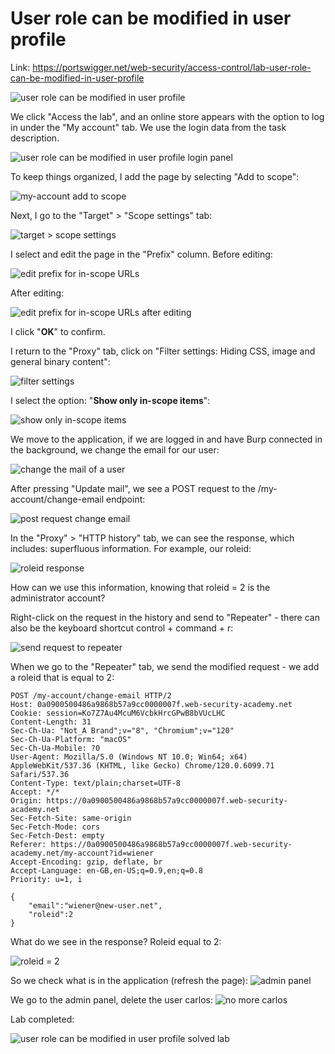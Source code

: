 # User role can be modified in user profile

Link: https://portswigger.net/web-security/access-control/lab-user-role-can-be-modified-in-user-profile

![user role can be modified in user profile](https://www.dropbox.com/scl/fi/daytbsg9cj4rtua5nz0ix/pb-hV5DUVrRAH.png?rlkey=nfwjlq6ni4fdi5ur78xihx70i&raw=1)

We click "Access the lab", and an online store appears with the option to log in under the "My account" tab. We use the login data from the task description.

![user role can be modified in user profile login panel](https://www.dropbox.com/scl/fi/2dx2r7ocsrwjonwro5qf6/pb-Nu79NGvif0.png?rlkey=fmm7x5uaq7edd58kq6jy6bzcg&raw=1)

To keep things organized, I add the page by selecting "Add to scope":

![my-account add to scope](https://www.dropbox.com/scl/fi/puyberebd82dss1fobci2/pb-GK2DPOAAmq.png?rlkey=72qlkvoe1ttpqnvbxz4y3gkrr&raw=1)

Next, I go to the "Target" > "Scope settings" tab:

![target > scope settings](https://www.dropbox.com/scl/fi/cclnyzgsmgjfhndjkhok7/pb-xcOUzqAAOk.png?rlkey=l2a46ejq1xdupv93t2udd79qm&raw=1)

I select and edit the page in the "Prefix" column. Before editing:

![edit prefix for in-scope URLs](https://www.dropbox.com/scl/fi/mcc51el0x2tndv2rsdv1x/pb-qhDzBTDIjj.png?rlkey=8blc1gwc9tarej9hu0lvihu8i&raw=1)

After editing:

![edit prefix for in-scope URLs after editing](https://www.dropbox.com/scl/fi/5hv6hs16uglu8pcmaakbw/pb-OWoxU6EuBU.png?rlkey=4k2rpvik1vlcn5q150ooumfi6&raw=1)

I click "**OK**" to confirm.

I return to the "Proxy" tab, click on "Filter settings: Hiding CSS, image and general binary content":

![filter settings](https://www.dropbox.com/scl/fi/xoo41gldjmjijv7helg4k/pb-4AiE98ZTZ7.png?rlkey=zmxh657fgo1hijtqki31l2a8u&raw=1)

I select the option: "**Show only in-scope items**":

![show only in-scope items](https://www.dropbox.com/scl/fi/brufjl8brj5ipgq8mc8mk/pb-LflBSIboE0.png?rlkey=j5y67k24pw2ssqo2r7hzxplo2&raw=1)

We move to the application, if we are logged in and have Burp connected in the background, we change the email for our user:

![change the mail of a user](https://www.dropbox.com/scl/fi/q8qs6jluqjk1hqyrqqbbr/pb-AI6zuZlef4.png?rlkey=9kkwcum0thsez5sj9q6fn3q0o&raw=1)

After pressing "Update mail", we see a POST request to the /my-account/change-email endpoint:

![post request change email](https://www.dropbox.com/scl/fi/4713p7mtvffiy1b4hg605/pb-yjMecVPLKV.png?rlkey=tu4yaipgp1fbxwd2ow3k68t9k&raw=1)

In the "Proxy" > "HTTP history" tab, we can see the response, which includes: superfluous information. For example, our roleid:

![roleid response](https://www.dropbox.com/scl/fi/l96rrw2y5mzrd5u83t34f/pb-z5BTITn6sc.png?rlkey=7bk1p82bpf47x4h1rfmr36ztv&raw=1)

How can we use this information, knowing that roleid = 2 is the administrator account?

Right-click on the request in the history and send to "Repeater" - there can also be the keyboard shortcut control + command + r:

![send request to repeater](https://www.dropbox.com/scl/fi/by0aim9x43366uxy19p2q/pb-LtbclrC2Am.png?rlkey=h72zod4l4yvcnmyx9m6psw5b7&raw=1)

When we go to the "Repeater" tab, we send the modified request - we add a roleid that is equal to 2:

```
POST /my-account/change-email HTTP/2
Host: 0a0900500486a9868b57a9cc0000007f.web-security-academy.net
Cookie: session=Ko7Z7Au4McuM6VcbkHrcGPwB8bVUcLHC
Content-Length: 31
Sec-Ch-Ua: "Not_A Brand";v="8", "Chromium";v="120"
Sec-Ch-Ua-Platform: "macOS"
Sec-Ch-Ua-Mobile: ?0
User-Agent: Mozilla/5.0 (Windows NT 10.0; Win64; x64) AppleWebKit/537.36 (KHTML, like Gecko) Chrome/120.0.6099.71 Safari/537.36
Content-Type: text/plain;charset=UTF-8
Accept: */*
Origin: https://0a0900500486a9868b57a9cc0000007f.web-security-academy.net
Sec-Fetch-Site: same-origin
Sec-Fetch-Mode: cors
Sec-Fetch-Dest: empty
Referer: https://0a0900500486a9868b57a9cc0000007f.web-security-academy.net/my-account?id=wiener
Accept-Encoding: gzip, deflate, br
Accept-Language: en-GB,en-US;q=0.9,en;q=0.8
Priority: u=1, i

{
	"email":"wiener@new-user.net",
	"roleid":2
}
```

What do we see in the response? Roleid equal to 2:

![roleid = 2](https://www.dropbox.com/scl/fi/6yqfpnxcjwpfjc0gnp9u2/pb-cGSgw6iECa.png?rlkey=0o6hnkmug5dozfgdor4o353tm&raw=1)

So we check what is in the application (refresh the page):
![admin panel](https://www.dropbox.com/scl/fi/atp7qby1wma14qmeveg6v/pb-wwbva9t9wW.png?rlkey=ma8fbo0uvjdhpgq5tl8k508zj&raw=1)

We go to the admin panel, delete the user carlos:
![no more carlos](https://www.dropbox.com/scl/fi/ccq6ahwjt8sc53zqgiev9/pb-QQu4d5LO3n.png?rlkey=xa0hrlj2q6laep53vbkkx69ws&raw=1)

Lab completed:

![user role can be modified in user profile solved lab](https://www.dropbox.com/scl/fi/fg458rg2kxt6k4k1yxwr2/pb-IHkCHVeEP8.png?rlkey=6u26554zjx1ccori9wcitytwu&raw=1)
